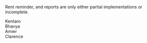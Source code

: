 Rent reminder, and reports are only either partial implementations or incomplete.

Kentaro<br>
Bhavya<br>
Amier<br>
Clarence<br>
